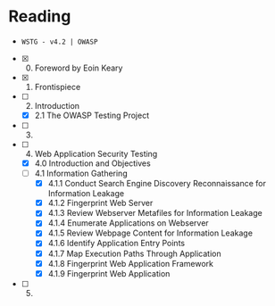 # Reading

- `WSTG - v4.2 | OWASP`
- [x] 0. Foreword by Eoin Keary
- [x] 1. Frontispiece
- [ ] 2. Introduction
  - [x] 2.1 The OWASP Testing Project
- [ ] 3.
- [ ] 4. Web Application Security Testing
  - [x] 4.0 Introduction and Objectives
  - [ ] 4.1 Information Gathering
    - [x] 4.1.1 Conduct Search Engine Discovery Reconnaissance for Information Leakage
    - [x] 4.1.2 Fingerprint Web Server
    - [x] 4.1.3 Review Webserver Metafiles for Information Leakage
    - [x] 4.1.4 Enumerate Applications on Webserver
    - [x] 4.1.5 Review Webpage Content for Information Leakage
    - [x] 4.1.6 Identify Application Entry Points
    - [x] 4.1.7 Map Execution Paths Through Application
    - [x] 4.1.8 Fingerprint Web Application Framework
    - [x] 4.1.9 Fingerprint Web Application
- [ ] 5.
